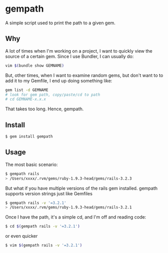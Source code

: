 # gempath

A simple script used to print the path to a given gem.

## Why

A lot of times when I'm working on a project, I want to quickly view the source of a certain gem. Since I use Bundler, I can usually do:
```bash
vim $(bundle show GEMNAME)
```

But, other times, when I want to examine random gems, but don't want to to add it to my Gemfile, I end up doing something like:
```bash
gem list -d GEMNAME
# look for gem path, copy/paste/cd to path
# cd GEMNAME-x.x.x
```

That takes too long. Hence, gempath.

## Install
```bash
$ gem install gempath
```

## Usage

The most basic scenario:
 ```bash
$ gempath rails
> /Users/xxxx/.rvm/gems/ruby-1.9.3-head/gems/rails-3.2.3
```

But what if you have multiple versions of the rails gem installed. gempath supports version strings just like Gemfiles
 ```bash
$ gempath rails -v '=3.2.1'
> /Users/xxxx/.rvm/gems/ruby-1.9.3-head/gems/rails-3.2.1
```

Once I have the path, it's a simple cd, and I'm off and reading code:
```bash
$ cd $(gempath rails -v '=3.2.1')
```

or even quicker
```bash
$ vim $(gempath rails -v '=3.2.1')
```

